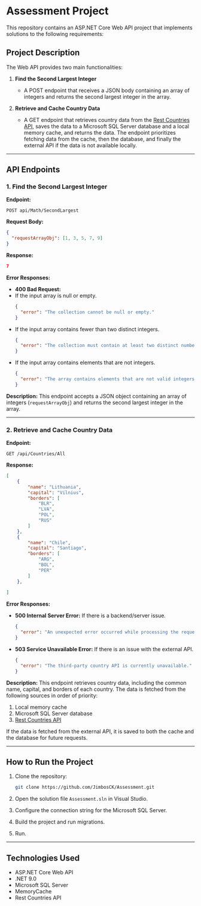 # Assessment Project

This repository contains an ASP.NET Core Web API project that implements solutions to the following requirements:

## Project Description

The Web API provides two main functionalities:

1. **Find the Second Largest Integer**
   - A POST endpoint that receives a JSON body containing an array of integers and returns the second largest integer in the array.

2. **Retrieve and Cache Country Data**
   - A GET endpoint that retrieves country data from the [Rest Countries API](https://restcountries.com/), saves the data to a Microsoft SQL Server database and a local memory cache, and returns the data. The endpoint prioritizes fetching data from the cache, then the database, and finally the external API if the data is not available locally.

---

## API Endpoints

### 1. Find the Second Largest Integer

**Endpoint:**
```
POST api/Math/SecondLargest
```

**Request Body:**
```json
{
  "requestArrayObj": [1, 3, 5, 7, 9]
}
```

**Response:**
```json
7
```

**Error Responses:**
- **400 Bad Request:** 
- If the input array is null or empty.
  ```json
  {
    "error": "The collection cannot be null or empty."
  }
  ```
- If the input array contains fewer than two distinct integers.
  ```json
  {
    "error": "The collection must contain at least two distinct numbers."
  }
  ```
- If the input array contains elements that are not integers.
  ```json
  {
    "error": "The array contains elements that are not valid integers."
  }
  ```


**Description:**
This endpoint accepts a JSON object containing an array of integers (`requestArrayObj`) and returns the second largest integer in the array.

---

### 2. Retrieve and Cache Country Data

**Endpoint:**
```
GET /api/Countries/All
```

**Response:**
```json
[
    {
        "name": "Lithuania",
        "capital": "Vilnius",
        "borders": [
            "BLR",
            "LVA",
            "POL",
            "RUS"
        ]
    },
    {
        "name": "Chile",
        "capital": "Santiago",
        "borders": [
            "ARG",
            "BOL",
            "PER"
        ]
    },
    
]
```

**Error Responses:**
- **500 Internal Server Error:** If there is a backend/server issue.
  ```json
  {
    "error": "An unexpected error occurred while processing the request."
  }

- **503 Service Unavailable Error:** If there is an issue with the external API.
  ```json
  {
    "error": "The third-party country API is currently unavailable."
  }
  ```

**Description:**
This endpoint retrieves country data, including the common name, capital, and borders of each country. The data is fetched from the following sources in order of priority:
1. Local memory cache
2. Microsoft SQL Server database
3. [Rest Countries API](https://restcountries.com/)

If the data is fetched from the external API, it is saved to both the cache and the database for future requests.

---

## How to Run the Project

1. Clone the repository:
   ```bash
   git clone https://github.com/JimbosCK/Assessment.git
   ```

2. Open the solution file `Assessment.sln` in Visual Studio.

3. Configure the connection string for the Microsoft SQL Server.

4. Build the project and run migrations.

5. Run.

---

## Technologies Used
- ASP.NET Core Web API
- .NET 9.0
- Microsoft SQL Server
- MemoryCache
- Rest Countries API
